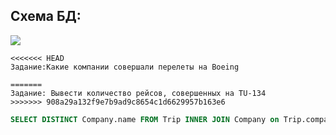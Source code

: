 

## Схема БД:



![](https://i.imgur.com/3oHRH3b.png)




```
<<<<<<< HEAD
Задание:Какие компании совершали перелеты на Boeing

=======
Задание: Вывести количество рейсов, совершенных на TU-134
>>>>>>> 908a29a132f9e7b9ad9c8654c1d6629957b163e6
```

```SQL
SELECT DISTINCT Company.name FROM Trip INNER JOIN Company on Trip.company = Company.id WHERE plane = "Boeing";
```

